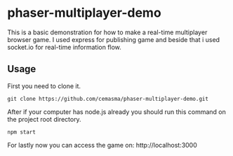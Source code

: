 # phaser-multiplayer-demo

This is a basic demonstration for how to make a real-time multiplayer browser game.
I used express for publishing game and beside that i used socket.io for real-time information flow.

## Usage
First you need to clone it.
```shell
git clone https://github.com/cemasma/phaser-multiplayer-demo.git
```
After if your computer has node.js already you should run this command on the project root directory.
```shell
npm start
```

For lastly now you can access the game on: http://localhost:3000

